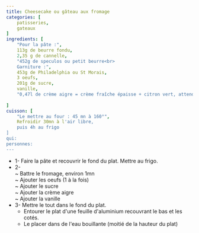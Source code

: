 ```yaml
---
title: Cheesecake ou gâteau aux fromage
categories: [
    patisseries,
    gateaux
]
ingredients: [
    "Pour la pâte :",
    113g de beurre fondu,
    2,35 g de cannelle,
    "452g de speculos ou petit beurre<br>
    Garniture :",
    453g de Philadelphia ou St Morais,
    3 oeufs,
    201g de sucre,
    vanille,
    "0,47l de crème aigre = crème fraîche épaisse + citron vert, attendre 10mn qu'il y ait des bulles"
    
]
cuisson: [
    "Le mettre au four : 45 mn à 160°",
    Refroidir 30mn à l'air libre, 
    puis 4h au frigo
]
qui: 
personnes: 
---
```


* 1- Faire la pâte et recouvrir le fond du plat. Mettre au frigo.
* 2- <br>
    ~ Battre le fromage, environ 1mn<br>
    ~ Ajouter les oeufs (1 à la fois)<br>
    ~ Ajouter le sucre<br>
    ~  Ajouter la crème aigre<br>
    ~  Ajouter la vanille
* 3- Mettre le tout dans le fond du plat.
    * Entourer le plat d'une feuille d'aluminium recouvrant le bas et les cotés.
    * Le placer dans de l'eau bouillante (moitié de la hauteur du plat)